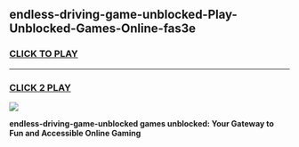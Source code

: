 
## endless-driving-game-unblocked-Play-Unblocked-Games-Online-fas3e
<h3>
<a href="https://premium76.site?title=endless-driving-game-unblocked&ref=24A">CLICK TO PLAY</a></h3>
<hr>

<h3>
<a href="https://premium76.site?title=endless-driving-game-unblocked&ref=24A">CLICK 2 PLAY</a>
  
</h3>

<a href="https://premium76.site?title=endless-driving-game-unblocked&ref=24A"><img src="https://clearcache.store/games.png"></a>


**endless-driving-game-unblocked games unblocked: Your Gateway to Fun and Accessible Online Gaming**
